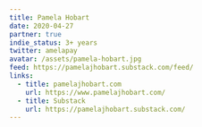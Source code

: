 ```yaml
---
title: Pamela Hobart
date: 2020-04-27
partner: true
indie_status: 3+ years
twitter: amelapay
avatar: /assets/pamela-hobart.jpg
feed: https://pamelajhobart.substack.com/feed/
links:
  - title: pamelajhobart.com
    url: https://www.pamelajhobart.com/
  - title: Substack
    url: https://pamelajhobart.substack.com/
---
```

